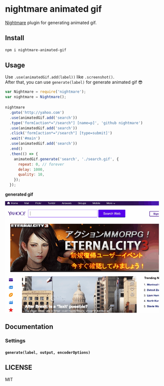# nightmare animated gif

[Nightmare](https://github.com/segmentio/nightmare) plugin for generating animated gif.

## Install

```bash
npm i nightmare-animated-gif
```

## Usage

Use `.use(animatedGif.add(label))` like `.screenshot()`.  
After that, you can use `generate(label)` for generate animated gif 😎

```javascript
var Nightmare = require('nightmare');
var nightmare = Nightmare();

nightmare
  .goto('http://yahoo.com')
  .use(animatedGif.add('search'))
  .type('form[action*="/search"] [name=p]', 'github nightmare')
  .use(animatedGif.add('search'))
  .click('form[action*="/search"] [type=submit]')
  .wait('#main')
  .use(animatedGif.add('search'))
  .end()
  .then(() => {
    animatedGif.generate('search', './search.gif', {
      repeat: 0, // forever
      delay: 1000,
      quality: 10,
    });  
  });
```

**generated gif**

![animated_gif](./search.gif)

## Documentation

### Settings

#### `generate(label, output, encoderOptions)`

## LICENSE
MIT
